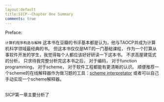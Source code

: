 ```yaml
---
layout:default
title:SICP--Chapter One Summary
comments: true
---
```


Preface:

`计算机程序构造与解释` 这本书在豆瓣的书评基本都是认为，他与TAOCP并成为计算机科学领域最经典的书。 但这本书仅仅是MIT的一门基础课程，
作为一个打算从事软件开发的学生，我觉得每个人都应该好好研读一下这本书。 不求高屋建瓴式的分析， 只求待我完整分析完这本书之后， 对于编码，
对于function programming， 对于scheme， 对于软件工程都能有更清晰的认识。
顺便推荐一个scheme的在线解释器作为做习题的工具：[scheme interpretator]("http://www.biwascheme.org/")
或者可以自己手动实现一个scheme解释器。
<br/><br/>


SICP第一章主要分析了
